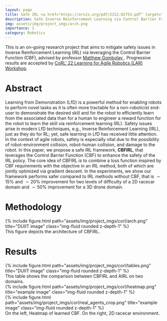```yaml
---
layout: page
title: Safe IRL <a href="https://arxiv.org/pdf/2212.02753.pdf" target="_blank" rel="noopener noreferrer" class="float-right"><i class="fas fa-file-pdf"></i></a>
description: Safe Inverse Reinforcement Learning via Control Barrier Function
img: assets/img/project_imgs/arch.png
importance: 1
category: Robotics
---
```


This is an on-going research project that aims to mitigate safety issues in Inverse Reinforcement Learning (IRL) via leveraging the Control Barrier Function (CBF), advised by professor [Matthew Gombolay
](https://core-robotics.gatech.edu/people/matthew-gombolay/). Progressive results are accepted by [CoRL' 22 Learning for Agile Robotics (LAR) Workshop](https://www.agilerobotscorl2022.com/).


# Abstract 
Learning from Demonstration (LfD) is a powerful method for enabling robots to perform novel tasks as it is often more tractable for a non-roboticist end-user to demonstrate the desired skill and for the robot to efficiently learn from the associated data than for a human to engineer a reward function for the robot to learn the skill via reinforcement learning (RL). Safety issues arise in modern LfD techniques, e.g., Inverse Reinforcement Learning (IRL), just as they do for RL; yet, safe learning in LfD has received little attention. In the context of agile robots, safety is especially vital due to the possibility of robot-environment collision, robot-human collision, and damage to the robot. In this paper, we propose a safe IRL framework, **CBFIRL**, that leverages the Control Barrier Function (CBF) to enhance the safety of the IRL policy. The core idea of CBFIRL is to combine a loss function inspired by CBF requirements with the objective in an IRL method, both of which are jointly optimized via gradient descent. In the experiments, we show our framework performs safer compared to IRL methods without CBF, that is $\sim15\%$ and $\sim20\%$ improvement for two levels of difficulty of a 2D racecar domain and $\sim 50\%$ improvement for a 3D drone domain. 


# Methodology
<div class="row">
    <div class="col-sm mt-3 mt-md-0">
        {% include figure.html path="assets/img/project_imgs/corl/arch.png" title="DUIIT image" class="img-fluid rounded z-depth-1" %}
    </div>
</div>
<div class="caption">
    This figure depicts the architecture of CBFIRL.
</div>


# Results
<div class="row">
    <div class="col-sm mt-3 mt-md-0">
        {% include figure.html path="assets/img/project_imgs/corl/tables.png" title="DUIIT image" class="img-fluid rounded z-depth-1" %}
    </div>
</div>
<div class="caption">
    This table shows the comparison between CBFIRL and AIRL on two domains.
</div>

<div class="row justify-content-sm-center">
    <div class="col-sm-6 mt-3 mt-md-0">
        {% include figure.html path="assets/img/project_imgs/corl/heatmap.png" title="example image" class="img-fluid rounded z-depth-1" %}
    </div>
    <div class="col-sm-4 mt-3 mt-md-0">
        {% include figure.html path="assets/img/project_imgs/corl/real_agents_crop.png" title="example image" class="img-fluid rounded z-depth-1" %}
    </div>
</div>
<div class="caption">
    On the left, Heatmap of learned CBF. On the right, 2D racecar environment.
</div>
